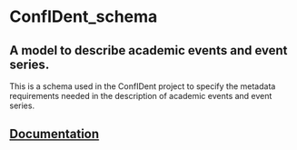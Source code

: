 # ConfIDent_schema
## A model to describe academic events and event series.
This is a schema used in the ConfIDent project to specify the metadata requirements needed in the description of academic events and event series.

## [Documentation](https://tibhannover.github.io/ConfIDent_schema/)


